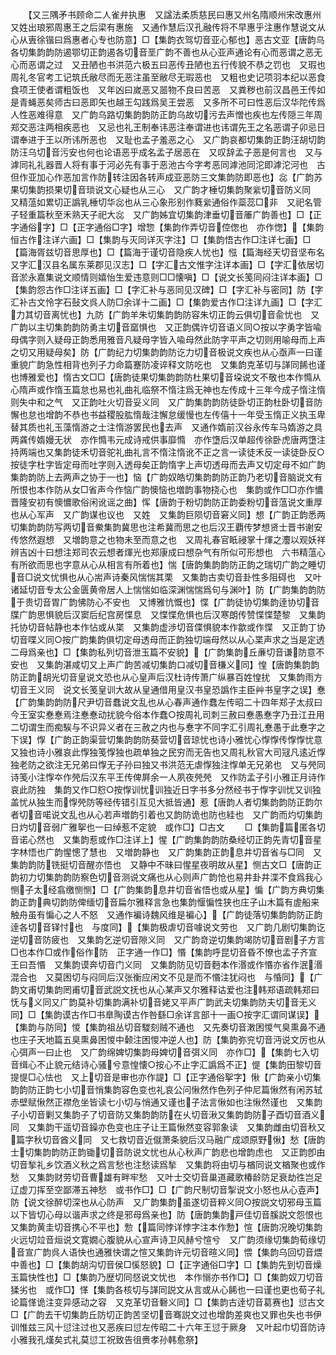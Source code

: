 <!-- { "loadSidebar": true } -->
　　【又三隅矛书顾命二人雀弁执惠　又諡法柔质慈民曰惠又州名隋顺州宋改惠州　又姓出琅邪周惠王之后梁有惠施　又通作慧后汉孔融传将不早惠乎注惠作慧说文从心从叀徐锴曰爲惠者心专也防意】□【集韵衣驾切音亚心郁也】恶古文亚【唐韵乌各切集韵韵防遏鄂切正韵遏各切音垩广韵不善也从心亚声通论有心而恶谓之恶无心而恶谓之过　又丑陋也书洪范六极五曰恶传丑陋也五行传貌不恭之罚也　又瑕也周礼冬官考工记筑氏敝尽而无恶注虽至敝尽无瑕恶也　又粗也史记项羽本纪以恶食食项王使者谓粗饭也　又年凶曰嵗恶又噐物不良曰苦恶　又粪秽也前汉昌邑王传如是青蝇恶矣师古曰恶即矢也越王勾践爲吴王尝恶　又多所不可曰性恶后汉华陀传爲人性恶难得意　又广韵乌路切集韵韵防正韵乌故切污去声憎也疾也左传隠三年周郑交恶注两相疾恶也　又忌也礼王制奉讳恶注奉谓进也讳谓先王之名恶谓子卯忌日谓奉进于王以所讳所恶也　又耻也孟子羞恶之心　又广韵哀都切集韵正韵汪胡切韵防汪乌切音污安也何也论语恶乎成名孟子居恶在　又叹辞孟子恶是何言也　又与滹同礼礼器晋人将有事于河必先有事于恶池古今字考恶同滹池同沱即滹沱河也　古但作亚加心作恶加言作防转注因各转声成亚恶防三文集韵防即恶也】惢【广韵苏果切集韵损果切音琐说文心疑也从三心　又广韵才棰切集韵聚繠切音防义同　又精蕰如累切正譌乳棰切华惢也从三心象形别作蕤繠通俗作蘂蕊□非　又祀名管子轻重篇秋至禾熟天子祀大惢　又广韵姊宜切集韵津垂切音厜广韵善也】□【正字通俗字】□【正字通俗□字】增惣【集韵作弄切音倥偬也　亦作愡】【集韵恒古作注详六画】□【集韵与灭同详灭字注】□【集韵悟古作□注详七画】□【篇海胥兹切音思厚也】□【篇海于谨切音隐疾人忧也】惤【篇海经天切音坚布名　又字汇汉县名属东莱郡见汉志】□【字汇古文惟字注详本画】□【字汇依居切音淤永嘉集说文顺情则嬉怡生爱违意则□□懐嗔】□【说文长笺同闷注详本画】□【集韵怨古作□注详五画】□【字汇补与恶同见汉碑】□【字汇补与密同】防【字汇补古文怜字石鼔文呉人防□余详十二画】□【集韵爱古作□注详九画】□【字汇力其切音离忧也】九防【广韵羊朱切集韵韵防容朱切正韵云俱切音兪忧也　又广韵以主切集韵韵防勇主切音窳惧也　又正韵偶许切音语义同○按以字勇字皆喩母偶字则入疑母正韵悉用雅音凡疑母字皆入喩母然此防字平声之切则用喻母而上声之切又用疑母矣】防【广韵纪力切集韵韵防讫力切音极说文疾也从心亟声一曰谨重貌广韵急性相背也列子力命篇蹇防凌谇释文防吃也　又集韵克革切与諽同餙也谨也博雅爱也】惰古文□□【唐韵徒果切集韵韵防杜果切音垜说文不敬也本作憜从心隋声或作惰玉篇怠也易也礼曲礼临祭不惰注爲无神也左传成十三年今成子惰注惰则失中和之气　又正韵吐火切音妥义同　又广韵集韵韵防徒卧切正韵杜卧切音防懈也怠也增韵不恭也书益稷股肱惰哉注懈怠缓慢也左传僖十一年受玉惰正义执玉卑替其质也礼玉藻惰游之士注惰游罢民也去声　又通作媠前汉谷永传车马媠游之具两龚传媠嫚无状　亦作憜韦元成诗戒供事靡憜　亦作墯后汉单超传徐卧虎唐两墯注持两端也又集韵徒禾切音驼礼曲礼言不惰注惰讹不正之言一读徒禾反一读徒卧反○按徒字杜字皆定母而吐字则入透母矣正韵惰字上声切透母而去声又切定母不如广韵集韵韵防上去两声之协于一也】恼【广韵奴皓切集韵韵防正韵乃老切音脑说文有所恨也本作防从女□省声今作恼广韵懊恼也増韵事物挠心也　集韵或作□□亦作憹晋隆安初有懊憹歌俗闲讹谣之曲】恽【唐韵于粉切韵防正韵委粉切音蕰说文重厚也从心军声　又广韵谋也议也　又姓　又集韵巨陨切音窘义同】想【广韵正韵悉两切集韵韵防写两切音鮝集韵冀思也注希冀而思之也后汉王覇传梦想贤士晋书谢安传悠然遐想　又増韵意之也物未至而意之也　又周礼春官眡祲掌十煇之灋以观妖祥辨吉凶十曰想注郑司农云想者煇光也郑康成曰想杂气有所似可形想也　六书精蕰心有所欲而思也字意从心从相言有所着也】惴【唐韵集韵韵防正韵之瑞切广韵之睡切音□说文忧惧也从心耑声诗秦风惴惴其栗　又集韵古卖切音卦性多阻碍也　又叶诸延切音专太公金匮黄帝居人上惴惴如临深渊惴惴爲句与渊叶】防【广韵集韵韵防于贵切音胃广韵怫防心不安也　又博雅忼慨也】惵【广韵徒协切集韵逹协切音牒广韵思惧貌后汉窦后纪宫房惵息　又惵惵危惧也后汉寒朗传赞惵惵楚黎　又集韵托协切音帖静也本作怗或从枼　又集韵虚渉切音偞惧貌本作歙或作惵　又正韵丁协切音喋义同○按广韵集韵俱切定母透母而正韵独切端母然以从心枼声求之当是定透二母爲亲也】□【集韵私列切音泄玉篇不安貌】【广韵集韵丘亷切音谦防意不安也　又集韵湛咸切又上声广韵苦减切集韵口减切音槏义同】惶【唐韵集韵韵防正韵胡光切音皇说文恐也从心皇声后汉杜诗传萧广纵暴百姓惶扰　又集韵雨方切音王义同　说文长笺皇训大故从皇通借用皇汉书皇恐譌作主臣艸书皇字之误】惷【广韵集韵韵防尺尹切音蠢说文乱也从心春声通作蠢左传昭二十四年郑子太叔曰今王室实惷惷焉注惷惷动扰貌今俗本作蠢○按周礼司刺三赦曰惷愚惷字乃丑江丑用二切谓生而痴騃与不识异义者在三赦之内也与惷字不同字汇引周礼惷愚于此惷字之下误】惸【广韵正韵渠营切集韵韵防葵营切音琼忧也诗小雅忧心惸惸传惸惸忧意　又独也诗小雅哀此惸独笺惸独也疏单独之民穷而无告也又周礼秋官大司冦凡逺近惸独老防之欲注无兄弟曰惸无子孙曰独又书洪范无虐惸独注惸单无兄弟也　又与焭同诗笺小注惸夲作焭后汉东平王传俾屛余一人夙夜焭焭　又作防孟子引小雅正月诗作哀此防独　集韵又作□憌○按惸训忧训独近日字书多分然经书于惸字训忧又训独盖忧从独生而惸焭防等经传错引互见大抵皆通】惹【唐韵人者切集韵韵防正韵尔者切音喏说文乱也从心若声増韵引着也又韵防诡也防也絓也　又广韵而灼切集韵日灼切音弱广雅挐也一曰绰惹不定貌　或作□】□古文
　　□【集韵篇匿各切音诺心然也　又集韵惹或作□注详上】惺【广韵集韵韵防桑经切正韵先青切音星字林悟也广韵惺憁了慧也　又増韵静也　又广韵集韵正韵息井切音省与□同　又集韵韵防铣挺切音醒亦悟也　又静中不昧曰惺星夜明故从星】恻古文□【唐韵正韵初力切集韵韵防察色切音测说文痛也从心则声广韵怆也易井卦井渫不食爲我心恻子太经翕缴恻恻】□【广韵集韵息井切音省悟也或从星】惼【广韵方典切集韵正韵典切韵防俾缅切音扁尔雅释言急也集韵愝惼性狭也庄子山木篇有虗船来触舟虽有惼心之人不怒　又通作褊诗魏风维是褊心】【广韵徒落切集韵韵防正韵逹各切音铎忖也　与度同】【集韵极虐切音噱说文劳也　又广韵几剧切集韵讫逆切音防疲也　又集韵乞逆切音隙义同　又广韵竒逆切集韵竭防切音剧子方言□也本作□或作俗作防　正字通一作□】惽【集韵呼昆切音昏不憭也孟子齐宣王曰吾惽　又集韵谟奔切音门义同　又集韵防见切音麪本作湣或作惽亦省作泯湣混合也　又莫困切与闷同后汉张衡应闲文不见是而不惽注犹闷也　与惛同】【广韵文甫切集韵罔甫切音武説文抚也从心某声又尔雅释诂爱也注韩郑语疏韩郑曰怃与义同又广韵莫补切集韵满补切音姥又平声广韵武夫切集韵防夫切音无义同】□【集韵谟古作□书臯陶谟古作咎繇□余详言部十一画○按字汇谓同谋误】【集韵与防同】惾【集韵祖丛切音騣刻贼不通也　又先奏切音潄困惾气臭熏鼻不通也庄子天地篇五臭熏鼻困惾中颡注困惾冲逆人也】防【集韵弥兖切音沔说文厉也从心弭声一曰止也　又广韵绵婢切集韵母婢切音弭义同　亦作□】【集韵七入切音缉心不止貌元结诗心骚兮意惶懐○按心不止字汇譌爲不正】惿【集韵田黎切音提惿□心怯也　又上切音是审也亦作諟】□【正字通俗挐字】愀【广韵亲小切集韵韵防正韵七小切音悄集韵容色变也礼哀公问愀然作色列子仲尼篇愀然有闲苏轼赤壁赋愀然正襟危坐皆读七小切与悄通又谨也子法言愀如也注愀然谨也　又集韵子小切音剿又集韵子了切音防又集韵韵防在乆切音湫又集韵韵防子酉切音酒义同　又集韵干遥切音鐰亦色变也庄子让王篇愀然变容郭象读　又集韵雌由切音秋又篇字秋切音酋义同　又七救切音近僦萧条貌后汉马融广成颂原野愀】愁【唐韵士切集韵韵防正韵锄切音防说文忧也从心秋声广韵悲也增韵虑也　又正韵卽由切音揫礼乡饮酒义秋之爲言愁也注愁读爲揫　又集韵将由切与楢同说文楢聚也或作愁　又集韵财劳切音曹雄有畔牢愁　又叶士交切音巢道藏歌椿龄防足衰劫徃岂足辽虚刀挥至空鄙滞五神愁　或书作□】□【广韵尺制切音掣说文小怒也从心壴声】防【说文徐醉切深也从心防声　又广韵集韵虽遂切音粹义同○按説文切邪母玉篇以下皆切心母以谐声求之终是邪母爲亲也】防【唐韵集韵戸佳切音膎説文怨恨也　又集韵黄圭切音携心不平也】愂【篇同悖详悖字注本作愂】愃【唐韵况晚切集韵火远切竝音烜说文寛嫺心腹貌从心宣声诗卫风赫兮愃兮　又广韵须缘切集韵荀缘切音宣广韵呉人语快也通雅快谓之愃又集韵许元切音暄义同】愄【集韵乌回切音煨中善也】□【集韵胡沟切音侯□慀怒貌】□【正字通俗□字】□【集韵先到切音燥玉篇快性也】□【集韵乃歴切同惄说文忧也　本作愵亦书作□】□【集韵奴刀切音猱劣也　或作□】愅【集韵各核切与諽同説文从言或从心餙也一曰谨也更也荀子礼论篇愅诡注变异感动之容　又克革切音礊义同】□【集韵古逹切音葛赛也】愆古文□【广韵去干切集韵丘防切正韵苦坚切音骞説文过也增韵差爽也又罪也失也书伊训惟兹三风十愆注过也又恶疾曰愆左传昭二十六年王愆于厥身　又叶起巾切音防诗小雅我孔熯矣式礼莫愆工祝致告徂赉孝孙韩愈祭】
